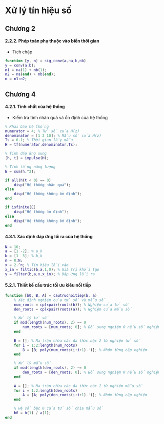 # Xử lý tín hiệu số

## Chương 2
#### 2.2.2. Phép toán phụ thuộc vào biến thời gian
- Tích chập
```matlab
function [y, n] = sig_conv(a,na,b,nb)
y = conv(a,b);
n1 = na(1) + nb(1);
n2 = na(end) + nb(end);
n = n1:n2;
```

## Chương 4
#### 4.2.1. Tính chất của hệ thống
- Kiểm tra tính nhân quả và ổn định của hệ thống
```matlab
% Khai báo hệ thống
numerator = 4; % Tử số của H(z)
denominator = [1 2 10]; % Mẫu số của H(z)
Ts = 0.1; % Thời gian lấy mẫu
H = tf(numerator,denominator,Ts);

% Tính đáp ứng xung
[h, t] = impulse(H);

% Tính tổng năng lượng
E = sum(h.^2);

if all(h(t < 0) == 0)
    disp("Hệ thống nhân quả");
else
    disp("Hệ thống không ổn định");
end

if isfinite(E)
    disp("Hệ thống ổn định");
else
    disp("Hệ thống không ổn định");
end

```

#### 4.3.1. Xác định đáp ứng lối ra của hệ thống
```matlab
N = 10;
a = [1 -2]; % a_k
b = [1 -3]; % b_k
n = 0:N;
x = 2.^n; % Tín hiệu lối vào
x_in = filtic(b,a,1,0); % Giá trị khởi tạo
y = filter(b,a,x,x_in); % Đáp ứng lối ra
```


#### 5.2.1. Thiết kế cấu trúc tối ưu kiểu nối tiếp
```matlab
function [b0, B, A] = cautrucnoitiep(b, a)
    % Xác định nghiệm của tử số và mẫu số
    num_roots = cplxpair(roots(b)); % Nghiệm của tử số
    den_roots = cplxpair(roots(a)); % Nghiệm của mẫu số

    % Xử lý tử số
    if mod(length(num_roots), 2) ~= 0
        num_roots = [num_roots; 0]; % Bổ sung nghiệm 0 nếu số nghiệm là lẻ
    end
    
    B = []; % Ma trận chứa các đa thức bậc 2 từ nghiệm tử số
    for i = 1:2:length(num_roots)
        B = [B; poly(num_roots(i:i+1).')]; % Nhóm từng cặp nghiệm
    end

    % Xử lý mẫu số
    if mod(length(den_roots), 2) ~= 0
        den_roots = [den_roots; 0]; % Bổ sung nghiệm 0 nếu số nghiệm là lẻ
    end
    
    A = []; % Ma trận chứa các đa thức bậc 2 từ nghiệm mẫu số
    for i = 1:2:length(den_roots)
        A = [A; poly(den_roots(i:i+1).')]; % Nhóm từng cặp nghiệm
    end

    % Hệ số bậc 0 của tử số chia mẫu số
    b0 = b(1) / a(1);
end

```
